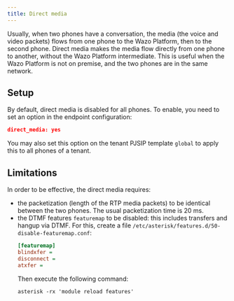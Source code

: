```yaml
---
title: Direct media
---
```


Usually, when two phones have a conversation, the media (the voice and video packets) flows from one
phone to the Wazo Platform, then to the second phone. Direct media makes the media flow directly
from one phone to another, without the Wazo Platform intermediate. This is useful when the Wazo
Platform is not on premise, and the two phones are in the same network.

## Setup

By default, direct media is disabled for all phones. To enable, you need to set an option in the
endpoint configuration:

```json
direct_media: yes
```

You may also set this option on the tenant PJSIP template `global` to apply this to all phones of a
tenant.

## Limitations

In order to be effective, the direct media requires:

- the packetization (length of the RTP media packets) to be identical between the two phones. The
  usual packetization time is 20 ms.
- the DTMF features `featuremap` to be disabled: this includes transfers and hangup via DTMF. For
  this, create a file `/etc/asterisk/features.d/50-disable-featuremap.conf`:
  ```ini
  [featuremap]
  blindxfer =
  disconnect =
  atxfer =
  ```
  Then execute the following command:
  ```shell
  asterisk -rx 'module reload features'
  ```
